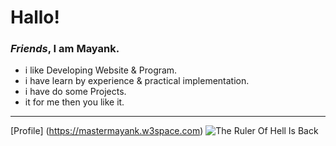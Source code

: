 # Hallo!
### *Friends*, I am **Mayank**.
 
 - i like Developing Website & Program.
 - i have learn by experience & practical implementation.
 - i have do some Projects.
 - it for me then you like it.
---
[Profile] (https://mastermayank.w3space.com)
![The Ruler Of Hell Is Back](https://unsplash.com/photos/ndN00KmbJ1c "positive attiude")

